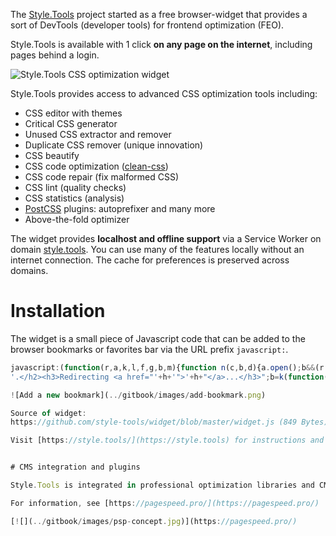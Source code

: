 The [Style.Tools](https://style.tools/) project started as a free browser-widget that provides a sort of DevTools (developer tools) for frontend optimization (FEO).

Style.Tools is available with 1 click **on any page on the internet**, including pages behind a login.

![Style.Tools CSS optimization widget](../gitbook/images/styletools-widget.gif)

Style.Tools provides access to advanced CSS optimization tools including:

- CSS editor with themes
- Critical CSS generator
- Unused CSS extractor and remover
- Duplicate CSS remover (unique innovation)
- CSS beautify
- CSS code optimization ([clean-css](https://github.com/jakubpawlowicz/clean-css))
- CSS code repair (fix malformed CSS)
- CSS lint (quality checks)
- CSS statistics (analysis)
- [PostCSS](https://github.com/postcss/postcss) plugins: autoprefixer and many more
- Above-the-fold optimizer

The widget provides **localhost and offline support** via a Service Worker on domain [style.tools](https://style.tools/). You can use many of the features locally without an internet connection. The cache for preferences is preserved across domains.

# Installation

The widget is a small piece of Javascript code that can be added to the browser bookmarks or favorites bar via the URL prefix `javascript:`.

```javascript
javascript:(function(r,a,k,l,f,g,b,m){function n(c,b,d){a.open();b&&(r.onmessage=b);d&&a.addEventListener("securitypolicyviolation",d);a.write(c);a.close()}f="https://style.tools/";g="Style.Tools";var c=a.createElement("script");c.src=f+"x.js";c.onerror=function(){function p(d){if(c=d?d.violatedDirective:0){if("script-src"==c||m)return;m=1;b&&l(b)}if(!q){var h=f+"#"+a.location;a.getElementById("e").innerHTML='<h2 style="color:red;">'+g+(c?' blocked by CSP <font color="blue">'+c+"</font>":" failed to load")+
'.</h2><h3>Redirecting <a href="'+h+'">'+h+"</a>...</h3>";b=k(function(){a.location.href=h},3E3)}}var q;n("<h2>Loading "+g+" via Service Worker...</h2><iframe src="+f+'go height=50></iframe><p id="e"></p>',function(a){q=1;b&&l(b);n("<script>"+a.data+"\x3c/script>")},p);b=k(p,2E3)};a.head.appendChild(c)})(window,document,setTimeout,clearTimeout);

![Add a new bookmark](../gitbook/images/add-bookmark.png)

Source of widget:
https://github.com/style-tools/widget/blob/master/widget.js (849 Bytes)

Visit [https://style.tools/](https://style.tools) for instructions and a easy *drag&drop link* to install the widget.


# CMS integration and plugins

Style.Tools is integrated in professional optimization libraries and CMS plugins including a [WordPress FEO plugin](https://pagespeed.pro/wordpress/) and a [Google CDN FEO solution](https://pagespeed.pro/google-cdn/). 

For information, see [https://pagespeed.pro/](https://pagespeed.pro/)

[![](../gitbook/images/psp-concept.jpg)](https://pagespeed.pro/)